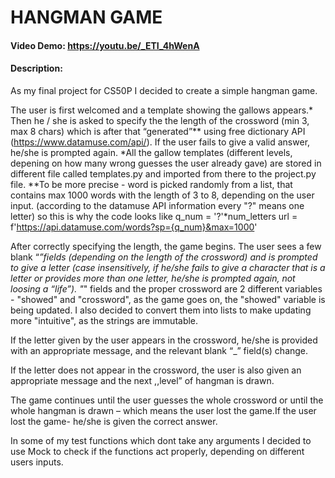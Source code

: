# HANGMAN GAME
#### Video Demo:  https://youtu.be/_ETI_4hWenA
#### Description:
As my final project for CS50P I decided to create a simple hangman game.

The user is first welcomed and a template showing the gallows appears.* Then he / she is asked to specify the the length of the crossword (min 3, max 8 chars) which is after that “generated”** using free dictionary API (https://www.datamuse.com/api/). If the user fails to give a valid answer, he/she is prompted again.
*All the gallow templates (different levels, depening on how many wrong guesses the user already gave) are stored in different file called templates.py and imported from there to the project.py file.
**To be more precise - word is picked randomly from a list, that contains max 1000 words with the length of 3 to 8, depending on the user input.   (according to the datamuse API information every "?" means one letter) so this is why the code looks like
q_num = '?'*num_letters
url = f'https://api.datamuse.com/words?sp={q_num}&max=1000'

After correctly specifying the length, the game begins. The user sees a few blank “_”fields (depending on the length of the crossword) and is prompted to give a letter (case insensitively, if he/she fails to give a character that is a letter or provides more than one letter, he/she is prompted again, not loosing a “life”). "_" fields and the proper crossword are 2 different variables - "showed" and "crossword", as the game goes on, the "showed" variable is being updated. I also decided to convert them into lists to make updating more "intuitive", as the strings are immutable.

If the letter given by the user appears in the crossword, he/she is provided with an appropriate  message, and the relevant blank “_”
field(s) change.

If the letter does not appear in the crossword, the user is also given an appropriate message and the next ,,level” of hangman is drawn.

The game continues until the user guesses the whole crossword or until the whole hangman is drawn – which means the user lost the game.If the user lost the game- he/she is given the correct answer.

In some of my test functions which dont take any arguments I decided to use Mock to check if the functions act properly, depending on different users inputs.
